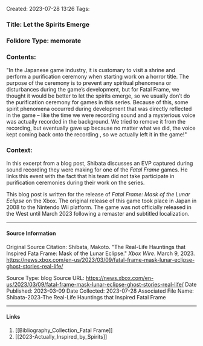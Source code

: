 Created: 2023-07-28 13:26
Tags: 

### Title:  Let the Spirits Emerge
### Folklore Type:  memorate

### Contents:
"In the Japanese game industry, it is customary to visit a shrine and perform a purification ceremony when starting work on a horror title. The purpose of the ceremony is to prevent any spiritual phenomena or disturbances during the game’s development, but for Fatal Frame, we thought it would be better to let the spirits emerge, so we usually don’t do the purification ceremony for games in this series. Because of this, some spirit phenomena occurred during development that was directly reflected in the game – like the time we were recording sound and a mysterious voice was actually recorded in the background. We tried to remove it from the recording, but eventually gave up because no matter what we did, the voice kept coming back onto the recording , so we actually left it in the game!"

### Context:
In this excerpt from a blog post, Shibata discusses an EVP captured during sound recording they were making for one of the _Fatal Frame_ games.  He links this event with the fact that his team did not take participate in purification ceremonies during their work on the series.

This blog post is written for the release of _Fatal Frame: Mask of the Lunar Eclipse_ on the Xbox.  The original release of this game took place in Japan in 2008 to the Nintendo Wii platform.  The game was not officially released in the West until March 2023 following a remaster and subtitled localization.

----
#### Source Information
Original Source Citation:
	Shibata, Makoto. "The Real-Life Hauntings that Inspired Fata Frame: Mask of the Lunar Eclipse." _Xbox Wire_. March 9, 2023. https://news.xbox.com/en-us/2023/03/09/fatal-frame-mask-lunar-eclipse-ghost-stories-real-life/

Source Type:  blog
Source URL:  https://news.xbox.com/en-us/2023/03/09/fatal-frame-mask-lunar-eclipse-ghost-stories-real-life/
Date Published:  2023-03-09
Date Collected:  2023-07-28
Associated File Name:  Shibata-2023-The Real-Life Hauntings that Inspired Fatal Frame

---
#### Links
1. [[Bibliography_Collection_Fatal Frame]]
2. [[2023-Actually_Inspired_by_Spirits]]


